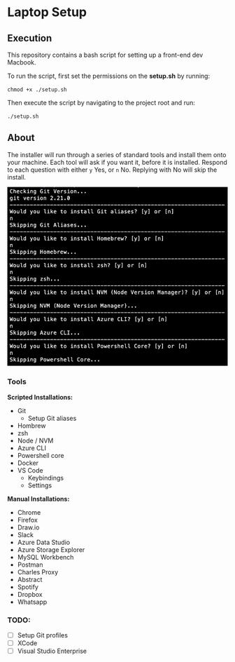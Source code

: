 # Laptop Setup

## Execution 

This repository contains a bash script for setting up a front-end dev Macbook.

To run the script, first set the permissions on the **setup.sh** by running:

```
chmod +x ./setup.sh
```

Then execute the script by navigating to the project root and run:

```
./setup.sh
```

## About

The installer will run through a series of standard tools and install them onto your machine. Each tool will ask if you want it, before it is installed. Respond to each question with either `y` Yes, or `n` No. Replying with No will skip the install.

![setup.sh screenshot](./docs/screenshot.png "Screenshot")

### Tools

**Scripted Installations:**
* Git
  * Setup Git aliases
* Hombrew
* zsh
* Node / NVM
* Azure CLI
* Powershell core
* Docker
* VS Code
  * Keybindings
  * Settings

**Manual Installations:**
* Chrome
* Firefox
* Draw.io
* Slack
* Azure Data Studio
* Azure Storage Explorer
* MySQL Workbench
* Postman
* Charles Proxy
* Abstract
* Spotify
* Dropbox
* Whatsapp



### TODO:

* [ ] Setup Git profiles
* [ ] XCode
* [ ] Visual Studio Enterprise
